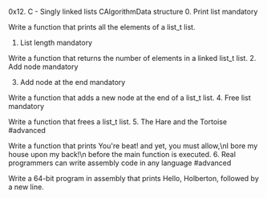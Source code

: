 0x12. C - Singly linked lists
CAlgorithmData structure
0. Print list
mandatory

Write a function that prints all the elements of a list_t list.
1. List length
mandatory

Write a function that returns the number of elements in a linked list_t list.
2. Add node
mandatory

3. Add node at the end
mandatory

Write a function that adds a new node at the end of a list_t list.
4. Free list
mandatory

Write a function that frees a list_t list.
5. The Hare and the Tortoise
#advanced

Write a function that prints You're beat! and yet, you must allow,\nI bore my house upon my back!\n before the main function is executed.
6. Real programmers can write assembly code in any language
#advanced

Write a 64-bit program in assembly that prints Hello, Holberton, followed by a new line.
